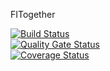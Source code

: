 FITogether

[![Build Status](https://app.travis-ci.com/swsnu/swppfall2022-team4.svg?branch=develop)](https://app.travis-ci.com/swsnu/swppfall2022-team4)  
[![Quality Gate Status](https://sonarcloud.io/api/project_badges/measure?project=swsnu_swppfall2022-team4&metric=alert_status)](https://sonarcloud.io/summary/new_code?id=swsnu_swppfall2022-team4)  
[![Coverage Status](https://coveralls.io/repos/github/swsnu/swppfall2022-team4/badge.svg?branch=develop)](https://coveralls.io/github/swsnu/swppfall2022-team4?branch=develop)
